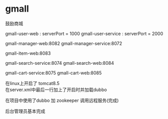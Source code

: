 # gmall
鼓励商城

gmall-user-web : serverPort = 1000
gmall-user-service : serverPort = 2000

gmall-manager-web:8082
gmall-manager-service:8072

gmall-item-web:8083

gmall-search-service:8074
gmall-search-web:8084

gmall-cart-service:8075
gmall-cart-web:8085


在linux上开启了 tomcat8.5  
在server.xml中最后一行加上了开启时并加载dubbo

在项目中使用了dubbo 加 zookeeper  调用远程服务(完成)

后台管理员基本完成
